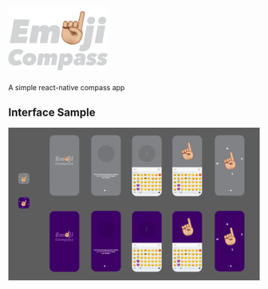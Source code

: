 # <img src='./public/img/logo.png' width='200'/>
A simple react-native compass app

## Interface Sample
<img src='./public/img/sample.png'/>
